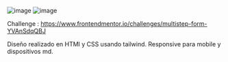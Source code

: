 ![image](https://github.com/ANAIZR/multi-step-forms/assets/115507492/add7bd52-8002-40d2-b59d-64e35748b4ed)
![image](https://github.com/ANAIZR/multi-step-forms/assets/115507492/b6cb6e7f-ea95-4e89-98a3-72ca57a4c466)


Challenge : https://www.frontendmentor.io/challenges/multistep-form-YVAnSdqQBJ

Diseño realizado en HTMl y CSS usando tailwind.
Responsive para mobile y dispositivos md. 


